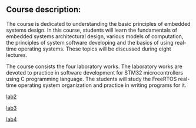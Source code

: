 ## Course description:

The course is dedicated to understanding the basic principles of embedded systems design. In this course, students will learn the fundamentals of embedded systems architectural design, various models of computation, the principles of system software developing and the basics of using real-time operating systems. These topics will be discussed during eight lectures.

The course consists the four laboratory works. The laboratory works are devoted to practice in software development for STM32 microcontrollers using C programming language. The students will study the FreeRTOS real-time operating system organization and practice in writing programs for it.



[lab2](https://github.com/leleyi/ESD/blob/master/lab2/README.md)

[lab3](https://github.com/leleyi/ESD/tree/master/lab3)

[lab4](https://github.com/leleyi/ESD/tree/master/lab4)
